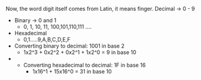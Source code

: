 Now, the word digit itself comes from Latin, it means finger.
Decimal -> 0 - 9 
- Binary  -> 0 and 1
	- 0, 1, 10, 11, 100,101,110,111 ....
- Hexadecimal 
	- 0,1.....9,A,B,C,D,E,F
- Converting binary to decimal: 1001 in base 2
	- 1x2^3 + 0x2^2 + 0x2^1 + 1x2^0 = 9 in base 10
- - Converting hexadecimal to decimal: 1F in base 16
	- 1x16^1 + 15x16^0 = 31 in base 10
